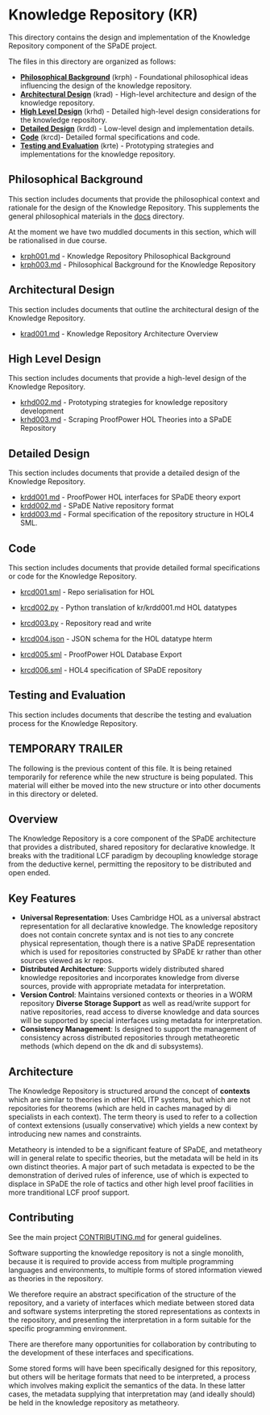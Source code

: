 # Knowledge Repository (KR)

This directory contains the design and implementation of the Knowledge Repository component of the SPaDE project.

The files in this directory are organized as follows:

- **[Philosophical Background](#philosophical-background)** (krph) - Foundational philosophical ideas influencing the design of the knowledge repository.
- **[Architectural Design](#architectural-design)** (krad) - High-level architecture and design of the knowledge repository.
- **[High Level Design](#high-level-design)** (krhd) - Detailed high-level design considerations for the knowledge repository.
- **[Detailed Design](#detailed-design)** (krdd) - Low-level design and implementation details.
- **[Code](#code)** (krcd)- Detailed formal specifications and code.
- **[Testing and Evaluation](#testing-and-evaluation)** (krte) - Prototyping strategies and implementations for the knowledge repository.

## Philosophical Background

This section includes documents that provide the philosophical context and rationale for the design of the Knowledge Repository.
This supplements the general philosophical materials in the [docs](../docs/README.md) directory.

At the moment we have two muddled documents in this section, which will be rationalised in due course.

- [krph001.md](krph001.md) - Knowledge Repository Philosophical Background
- [krph003.md](krph003.md) - Philosophical Background for the Knowledge Repository

## Architectural Design

This section includes documents that outline the architectural design of the Knowledge Repository.

- [krad001.md](krad001.md) - Knowledge Repository Architecture Overview

## High Level Design

This section includes documents that provide a high-level design of the Knowledge Repository.

- [krhd002.md](krhd002.md) - Prototyping strategies for knowledge repository development
- [krhd003.md](krhd003.md) - Scraping ProofPower HOL Theories into a SPaDE Repository

## Detailed Design

This section includes documents that provide a detailed design of the Knowledge Repository.

- [krdd001.md](krdd001.md) - ProofPower HOL interfaces for SPaDE theory export
- [krdd002.md](krdd002.md) - SPaDE Native repository format
- [krdd003.md](krdd003.md) - Formal specification of the repository structure in HOL4 SML.

## Code

This section includes documents that provide detailed formal specifications or code for the Knowledge Repository.

- [krcd001.sml](krcd001.sml) - Repo serialisation for HOL
- [krcd002.py](krcd002.py) - Python translation of kr/krdd001.md HOL datatypes

- [krcd003.py](krcd003.py) - Repository read and write
- [krcd004.json](krcd004.json) - JSON schema for the HOL datatype hterm
- [krcd005.sml](krcd005.sml) - ProofPower HOL Database Export
- [krcd006.sml](krcd006.sml) - HOL4 specification of SPaDE repository

## Testing and Evaluation

This section includes documents that describe the testing and evaluation process for the Knowledge Repository.

## TEMPORARY TRAILER

The following is the previous content of this file. It is being retained temporarily for reference while the new structure is being populated.
This material will either be moved into the new structure or into other documents in this directory or deleted.

## Overview

The Knowledge Repository is a core component of the SPaDE architecture that provides a distributed, shared repository for declarative knowledge. It breaks with the traditional LCF paradigm by decoupling knowledge storage from the deductive kernel, permitting the repository to be distributed and open ended.

## Key Features

- **Universal Representation**: Uses Cambridge HOL as a universal abstract representation for all declarative knowledge.  The knowledge repository does not contain concrete syntax and is not ties to any concrete physical representation, though there is a native SPaDE representation which is used for repositories constructed by SPaDE kr rather than other sources viewed as kr repos.
- **Distributed Architecture**: Supports widely distributed shared knowledge repositories and incorporates knowledge from diverse sources, provide with appropriate metadata for interpretation.
- **Version Control**: Maintains versioned contexts or theories in a WORM repository
 **Diverse Storage Support** as well as read/write support for native repositories, read access to diverse knowledge and data sources will be supported by special interfaces using metadata for interpretation.
- **Consistency Management**: Is designed to support the management of consistency across distributed repositories through metatheoretic methods (which depend on the dk and di subsystems).

## Architecture

The Knowledge Repository is structured around the concept of **contexts** which are similar to theories in other HOL ITP systems, but which are not repositories for theorems (which are held in caches managed by di specialists in each context).
The term theory is used to refer to a collection of context extensions (usually conservative) which yields a new context by introducing new names and constraints.

Metatheory is intended to be a significant feature of SPaDE, and metatheory will in general relate to specific theories, but the metadata will be held in its own distinct theories.
A major part of such metadata is expected to be the demonstration of derived rules of inference, use of which is expected to displace in SPaDE the role of tactics and other high level proof facilities in more tranditional LCF proof support.

## Contributing

See the main project [CONTRIBUTING.md](../CONTRIBUTING.md) for general guidelines.

Software supporting the knowledge repository is not a single monolith, because it is required to provide access from multiple programming languages and environments, to multiple forms of stored information viewed as theories in the repository.

We therefore require an abstract specification of the structure of the repository, and a variety of interfaces which mediate between stored data and software systems interpreting the stored representations as contexts in the repository, and presenting the interpretation in a form suitable for the specific programming environment.

There are therefore many opportunities for collaboration by contributing to the development of these interfaces and specifications.

Some stored forms will have been specifically designed for this repository, but others will be heritage formats that need to be interpreted, a process which involves making explicit the semantics of the data.
In these latter cases, the metadata supplying that interpretation may (and ideally should) be held in the knowledge repository as metatheory.
